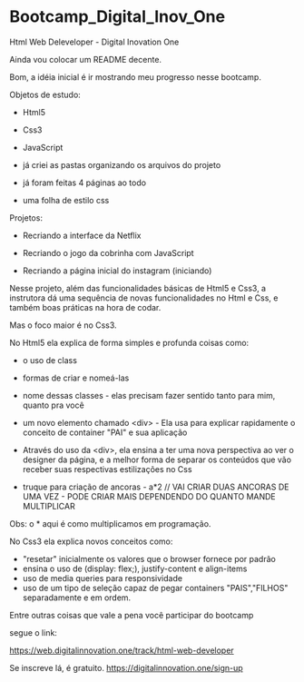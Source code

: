 # Bootcamp_Digital_Inov_One
Html Web Deleveloper - Digital Inovation One


Ainda vou colocar um README decente.


Bom, a idéia inicial é ir mostrando meu progresso nesse bootcamp.


Objetos de estudo:

- Html5
- Css3
- JavaScript

- já criei as pastas organizando os arquivos do projeto
- já foram feitas 4 páginas ao todo
- uma folha de estilo css

Projetos:

- Recriando a interface da Netflix
- Recriando o jogo da cobrinha com JavaScript

- Recriando a página inicial do instagram (iniciando)

Nesse projeto, além das funcionalidades básicas de Html5 e Css3,
a instrutora dá uma sequência de novas funcionalidades no Html e Css, 
e também boas práticas na hora de codar.

Mas o foco maior é no Css3.

No Html5 ela explica de forma simples e profunda coisas como:

- o uso de class
- formas de criar e nomeá-las
- nome dessas classes - elas precisam fazer sentido tanto para mim, quanto pra você

- um novo elemento chamado &lt;div&gt; - Ela usa para explicar rapidamente o conceito de container "PAI" e sua aplicação

- Através do uso da &lt;div&gt;, ela ensina a ter uma nova perspectiva ao ver o designer da página,
e a melhor forma de separar os conteúdos que vão receber suas respectivas estilizações no Css

- truque para criação de ancoras - a*2 // VAI CRIAR DUAS ANCORAS DE UMA VEZ - PODE CRIAR MAIS DEPENDENDO DO QUANTO MANDE MULTIPLICAR 

Obs: o * aqui é como multiplicamos em programação.


No Css3 ela explica novos conceitos como:

- "resetar" inicialmente os valores que o browser fornece por padrão
- ensina o uso de (display: flex;), justify-content e align-items
- uso de media queries para responsividade
- uso de um tipo de seleção capaz de pegar containers "PAIS","FILHOS"
separadamente e em ordem.

Entre outras coisas que vale a pena você participar do bootcamp

segue o link:

https://web.digitalinnovation.one/track/html-web-developer

Se inscreve lá, é gratuito.   https://digitalinnovation.one/sign-up

